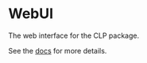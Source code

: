 # WebUI

The web interface for the CLP package.

See the [docs] for more details.

[docs]: https://docs.yscope.com/clp/main/dev-guide/components-webui
